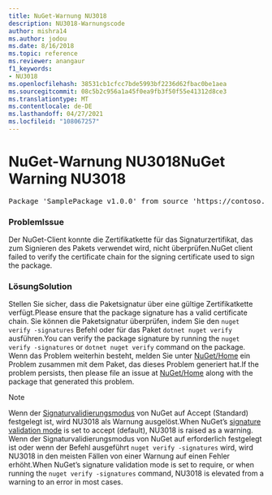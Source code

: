 ```yaml
---
title: NuGet-Warnung NU3018
description: NU3018-Warnungscode
author: mishra14
ms.author: jodou
ms.date: 8/16/2018
ms.topic: reference
ms.reviewer: anangaur
f1_keywords:
- NU3018
ms.openlocfilehash: 38531cb1cfcc7bde5993bf2236d62fbac0be1aea
ms.sourcegitcommit: 08c5b2c956a1a45f0ea9fb3f50f55e41312d8ce3
ms.translationtype: MT
ms.contentlocale: de-DE
ms.lasthandoff: 04/27/2021
ms.locfileid: "108067257"
---
```

# <a name="nuget-warning-nu3018"></a><span data-ttu-id="125db-103">NuGet-Warnung NU3018</span><span class="sxs-lookup"><span data-stu-id="125db-103">NuGet Warning NU3018</span></span>

<pre>Package 'SamplePackage v1.0.0' from source 'https://contoso.com/index.json': The primary signature's signing certificate is not trusted by the trust provider.</pre>

### <a name="issue"></a><span data-ttu-id="125db-104">Problem</span><span class="sxs-lookup"><span data-stu-id="125db-104">Issue</span></span>

<span data-ttu-id="125db-105">Der NuGet-Client konnte die Zertifikatkette für das Signaturzertifikat, das zum Signieren des Pakets verwendet wird, nicht überprüfen.</span><span class="sxs-lookup"><span data-stu-id="125db-105">NuGet client failed to verify the certificate chain for the signing certificate used to sign the package.</span></span>

### <a name="solution"></a><span data-ttu-id="125db-106">Lösung</span><span class="sxs-lookup"><span data-stu-id="125db-106">Solution</span></span>

<span data-ttu-id="125db-107">Stellen Sie sicher, dass die Paketsignatur über eine gültige Zertifikatkette verfügt.</span><span class="sxs-lookup"><span data-stu-id="125db-107">Please ensure that the package signature has a valid certificate chain.</span></span> <span data-ttu-id="125db-108">Sie können die Paketsignatur überprüfen, indem Sie den `nuget verify -signatures` Befehl oder für das Paket `dotnet nuget verify` ausführen.</span><span class="sxs-lookup"><span data-stu-id="125db-108">You can verify the package signature by running the `nuget verify -signatures` or `dotnet nuget verify` command on the package.</span></span> <span data-ttu-id="125db-109">Wenn das Problem weiterhin besteht, melden Sie unter [NuGet/Home](https://github.com/NuGet/Home/issues) ein Problem zusammen mit dem Paket, das dieses Problem generiert hat.</span><span class="sxs-lookup"><span data-stu-id="125db-109">If the problem persists, then please file an issue at [NuGet/Home](https://github.com/NuGet/Home/issues) along with the package that generated this problem.</span></span>

> [!Note]
> <span data-ttu-id="125db-110">Wenn der [Signaturvalidierungsmodus](../../consume-packages/installing-signed-packages.md#configure-package-signature-requirements) von NuGet auf Accept (Standard) festgelegt ist, wird NU3018 als Warnung ausgelöst.</span><span class="sxs-lookup"><span data-stu-id="125db-110">When NuGet’s [signature validation mode](../../consume-packages/installing-signed-packages.md#configure-package-signature-requirements) is set to accept (default), NU3018 is raised as a warning.</span></span>
> <span data-ttu-id="125db-111">Wenn der Signaturvalidierungsmodus von NuGet auf erforderlich festgelegt ist oder wenn der Befehl ausgeführt `nuget verify -signatures` wird, wird NU3018 in den meisten Fällen von einer Warnung auf einen Fehler erhöht.</span><span class="sxs-lookup"><span data-stu-id="125db-111">When NuGet’s signature validation mode is set to require, or when running the `nuget verify -signatures` command, NU3018 is elevated from a warning to an error in most cases.</span></span>
